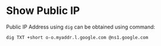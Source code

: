 # Show Public IP

Public IP Address using `dig` can be obtained using command: 

```bash
dig TXT +short o-o.myaddr.l.google.com @ns1.google.com
```
